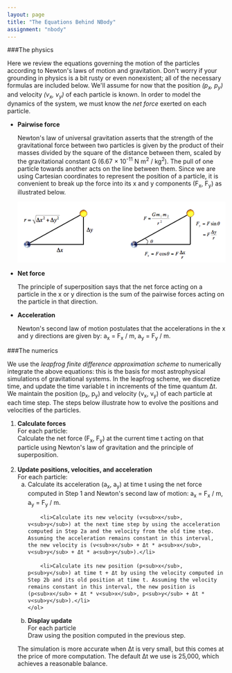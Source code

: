 ```yaml
---
layout: page
title: "The Equations Behind NBody"
assignment: "nbody"
---
```


###The physics

Here we review the equations governing the motion of the particles according to Newton's laws of motion and gravitation. Don't worry if your grounding in physics is a bit rusty or even nonexistent; all of the necessary formulas are included below. We'll assume for now that the position <i>(p<sub>x</sub>, p<sub>y</sub>)</i> and velocity <i>(v<sub>x</sub>, v<sub>y</sub>)</i> of each particle is known. In order to model the dynamics of the system, we must know the <em>net force</em> exerted on each particle.

<ul>
<li><p><strong>Pairwise force</strong></p>

<p>Newton's law of universal gravitation asserts that the strength of the gravitational force between two particles is given by the product of their masses divided by the square of the distance between them, scaled by the gravitational constant G (6.67 × 10<sup>-11</sup> N m<sup>2</sup> / kg<sup>2</sup>). The pull of one particle towards another acts on the line between them. Since we are using Cartesian coordinates to represent the position of a particle, it is convenient to break up the force into its x and y components (F<sub>x</sub>, F<sub>y</sub>) as illustrated below.</p></li>

<img src = "img/physics_example.png" alt = "force diagram">

<li> <p><strong>Net force</strong></p>

<p>The principle of superposition says that the net force acting on a particle in the x or y direction is the sum of the pairwise forces acting on the particle in that direction.</p></li>

<li><p><strong>Acceleration</strong></p>
<p>Newton's second law of motion postulates that the accelerations in the x and y directions are given by: a<sub>x</sub> = F<sub>x</sub> / m, a<sub>y</sub> = F<sub>y</sub> / m. </p></li>
</ul>

###The numerics</code>

We use the <i>leapfrog finite difference approximation scheme</i> to numerically integrate the above equations: this is the basis for most astrophysical simulations of gravitational systems. In the leapfrog scheme, we discretize time, and update the time variable t in increments of the time quantum Δt. We maintain the position (p<sub>x</sub>, p<sub>y</sub>) and velocity (v<sub>x</sub>, v<sub>y</sub>) of each particle at each time step. The steps below illustrate how to evolve the positions and velocities of the particles.

<ol>
<li> <strong>Calculate forces</strong><br/>For each particle: <br>
Calculate the net force (F<sub>x</sub>, F<sub>y</sub>) at the current time t acting on that particle using Newton's law of gravitation and the principle of superposition.
</li>
<br>
<li> <strong>Update positions, velocities, and acceleration</strong><br/>For each particle:
	<ol type = "a">
		<li>Calculate its acceleration (a<sub>x</sub>, a<sub>y</sub>) at time t using the net force computed in Step 1 and Newton's second law of motion: a<sub>x</sub> = F<sub>x</sub> / m, a<sub>y</sub> = F<sub>y</sub> / m.</li>

		<li>Calculate its new velocity (v<sub>x</sub>, v<sub>y</sub>) at the next time step by using the acceleration computed in Step 2a and the velocity from the old time step. Assuming the acceleration remains constant in this interval, the new velocity is (v<sub>x</sub> + Δt * a<sub>x</sub>, v<sub>y</sub> + Δt * a<sub>y</sub>).</li>

  		<li>Calculate its new position (p<sub>x</sub>, p<sub>y</sub>) at time t + Δt by using the velocity computed in Step 2b and its old position at time t. Assuming the velocity remains constant in this interval, the new position is (p<sub>x</sub> + Δt * v<sub>x</sub>, p<sub>y</sub> + Δt * v<sub>y</sub>).</li>
  	</ol>

</li>
<li><strong>Display update</strong><br/> For each particle<br>
	Draw using the position computed in the previous step.</li>
</ol>

The simulation is more accurate when Δt is very small, but this comes at the price of more computation. The default Δt we use is 25,000, which achieves a reasonable balance.